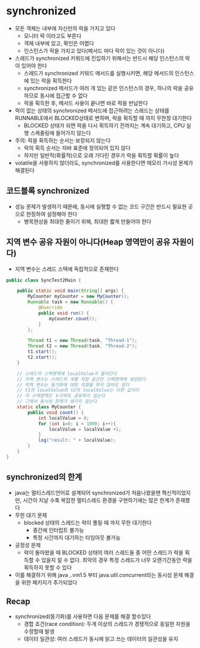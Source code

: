 # synchronized

- 모든 객체는 내부에 자신만의 락을 가지고 있다
  - 모니터 락 이라고도 부른다
  - 객체 내부에 있고, 확인은 어렵다
  - 인스턴스가 락을 가지고 있다(메서드 마다 락이 있는 것이 아니다)
- 스레드가 synchronized 키워드에 진입하기 위해서는 반드시 해당 인스턴스의 락이 있어야 한다
  - 스레드가 synchronized 키워드 메서드를 실행시키면, 해당 메서드의 인스턴스에 있는 락을 획득한다
  - synchronized 메서드가 여러 개 있는 같은 인스턴스의 경우, 하나의 락을 공유하므로 동시에 접근할 수 없다
  - 락을 획득한 후, 메서드 사용이 끝나면 바로 락을 반납한다
- 락이 없는 상태의 synchronized 메서드에 접근하려는 스레드는 상태를 RUNNABLE에서 BLOCKED상태로 변하며, 락을 획득할 때 까지 무한정 대기한다
  - BLOCKED 상태가 되면 락을 다시 획득하기 전까지는 계속 대기하고, CPU 실행 스케줄링에 들어가지 않는다
- 주의: 락을 획득하는 순서는 보장되지 않는다
  - 락의 획득 순서는 자바 표준에 정의되어 있지 않다
  - 하지만 일반적(확률적)으로 오래 기다린 경우가 락을 획득할 확률이 높다
- volatile을 사용하지 않더라도, synchronized를 사용한다면 메모리 가시성 문제가 해결된다

## 코드블록 synchronized

- 성능 문제가 발생하기 때문에, 동시에 실행할 수 없는 코드 구간은 반드시 필요한 곳으로 한정하여 설정해야 한다
  - 병목현상을 최대한 줄이기 위해, 최대한 짧게 만들어야 한다

## 지역 변수 공유 자원이 아니다(Heap 영역만이 공유 자원이다)

- 지역 변수는 스레드 스택에 독립적으로 존재한다

```java
public class SyncTest2Main {

    public static void main(String[] args) {
        MyCounter myCounter = new MyCounter();
        Runnable task = new Runnable() {
            @Override
            public void run() {
                myCounter.count();
            }
        };

        Thread t1 = new Thread(task, "Thread-1");
        Thread t2 = new Thread(task, "Thread-2");
        t1.start();
        t2.start();
    }

    // 스레드의 스택영역에 localValue가 들어간다
    // 지역 변수는 스레드의 개별 저장 공간인 스택영역에 생성된다
    // 지역 변수는 동기화에 대한 걱정을 하지 않아도 된다
    // t1의 localValue와 t2의 localValue는 다른 값이다
    // 이 스택영역은 누구와도 공유하지 않는다
    // 그래서 동시성 문제가 생기지 않는다
    static class MyCounter {
        public void count() {
            int localValue = 0;
            for (int i=0; i < 1000; i++){
                localValue = localValue +1;
            }
            log("result: " + localValue);
        }
    }
}
```

## synchronized의 한계

- java는 멀티스레드언어로 설계되어 synchronized가 처음나왔을땐 혁신적이었지만, 시간이 지날 수록 복잡한 멀티스레드 환경을 구현하기에는 많은 한계가 존재했다
- 무한 대기 문제
  - blocked 상태의 스레드는 락이 풀릴 때 까지 무한 대기한다
    - 중간에 인터럽트 불가능
    - 특정 시간까지 대기하는 타임아웃 불가능
- 공정성 문제
  - 락이 돌아왔을 때 BLOCKED 상태의 여러 스레드들 중 어떤 스레드가 락을 획득할 수 있을지 알 수 없다. 최악의 경우 특정 스레드가 너무 오랜기간동안 락을 획득하지 못할 수 있다
- 이를 해결하기 위해 java ,.vm1.5 부터 java.util.concurrent라는 동시성 문제 해결을 위한 패키지가 추가되었다

## Recap

- synchronized(동기화)를 사용하면 다음 문제를 해결 할수있다
  - 경합 조건(race condition): 두개 이상의 스레드가 경쟁적으로 동일한 자원을 수정할때 발생
  - 데이터 일관성: 여러 스레드가 동시에 읽고 쓰는 데이터의 일관성을 유지
